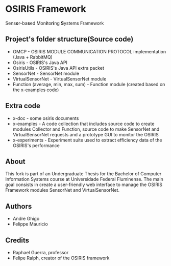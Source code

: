OSIRIS Framework
======

Sens<b>o</b>r-ba<b>s</b>ed Mon<b>i</b>to<b>ri</b>ng <b>S</b>ystems Framework 


## Project's folder structure(Source code) 

* OMCP - OSIRIS MODULE COMMUNICATION PROTOCOL implementation (Java + RabbitMQ)
* Osiris - OSIRIS's Java API
* OsirisUtils -  OSIRIS's Java API extra packet
* SensorNet - SensorNet module
* VirtualSensorNet - VirtualSensorNet module
* Function (average, min, max, sum) - Function module (created based on the x-examples code)

## Extra code
* x-doc - some osiris documents
* x-examples -	A code collection that includes source code to create modules Collector and Function, source code to make SensorNet and VirtualSensorNet requests and a prototype GUI to monitor the OSIRIS
* x-experiments - Experiment suite used to extract efficiency data of the OSIRIS's performance

## About
This fork is part of an Undergraduate Thesis for the Bachelor of Computer Information Systems course at Universidade Federal Fluminense.
The main goal consists in create a user-friendly web interface to manage the OSIRIS Framework modules SensorNet and VirtualSensorNet.

## Authors
* Andre Ghigo
* Felippe Mauricio

## Credits
* Raphael Guerra, professor
* Felipe Ralph, creator of the OSIRIS framework
